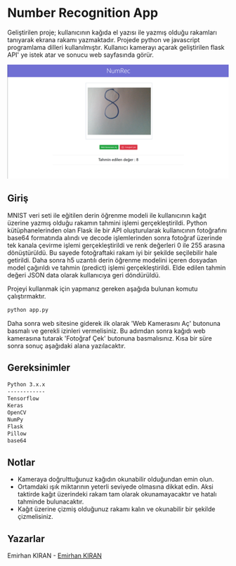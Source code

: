 # Number Recognition App



Geliştirilen proje; kullanıcının kağıda el yazısı ile yazmış olduğu rakamları tanıyarak ekrana rakamı yazmaktadır. Projede python ve javascript programlama dilleri kullanılmıştır. Kullanıcı kamerayı açarak geliştirilen flask API' ye istek atar ve sonucu web sayfasında görür.



![cover](cover.png)





## Giriş



MNIST  veri seti ile eğitilen derin öğrenme modeli ile kullanıcının kağıt üzerine yazmış olduğu rakamın tahmini işlemi gerçekleştirildi. Python kütüphanelerinden olan Flask ile bir API oluşturularak kullanıcının fotoğrafını base64 formatında alındı ve decode işlemlerinden sonra fotoğraf üzerinde tek kanala çevirme işlemi gerçekleştirildi ve renk değerleri 0 ile 255 arasına dönüştürüldü. Bu sayede fotoğraftaki rakam iyi bir şekilde seçilebilir hale getirildi. Daha sonra h5 uzantılı derin öğrenme modelini içeren dosyadan model çağırıldı ve tahmin (predict) işlemi gerçekleştirildi. Elde edilen tahmin değeri JSON data olarak kullanıcıya geri döndürüldü.



Projeyi kullanmak için yapmanız gereken aşağıda bulunan komutu çalıştırmaktır.

````python
python app.py
````

Daha sonra web sitesine giderek ilk olarak 'Web Kamerasını Aç' butonuna basmalı ve gerekli izinleri vermelisiniz. Bu adımdan sonra kağıdı web kamerasına tutarak 'Fotoğraf Çek' butonuna basmalısınız. Kısa bir süre sonra sonuç aşağıdaki alana yazılacaktır.



## Gereksinimler



````
Python 3.x.x
------------
Tensorflow
Keras
OpenCV
NumPy
Flask
Pillow
base64
````



## Notlar



* Kameraya doğrulttuğunuz kağıdın okunabilir olduğundan emin olun.
* Ortamdaki ışık miktarının yeterli seviyede olmasına dikkat edin. Aksi taktirde kağıt üzerindeki rakam tam olarak okunamayacaktır ve hatalı tahminde bulunacaktır.
* Kağıt üzerine çizmiş olduğunuz rakamı kalın ve okunabilir bir şekilde çizmelisiniz.



## Yazarlar

Emirhan KIRAN - [Emirhan KIRAN](https://www.linkedin.com/in/emir-kiran/)